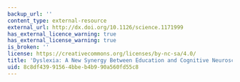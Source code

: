 ```yaml
---
backup_url: ''
content_type: external-resource
external_url: http://dx.doi.org/10.1126/science.1171999
has_external_licence_warning: true
has_external_license_warning: true
is_broken: ''
license: https://creativecommons.org/licenses/by-nc-sa/4.0/
title: 'Dyslexia: A New Synergy Between Education and Cognitive Neuroscience'
uid: 8c8df439-9156-4bbe-b4b9-90a560fd55c8
---
```

